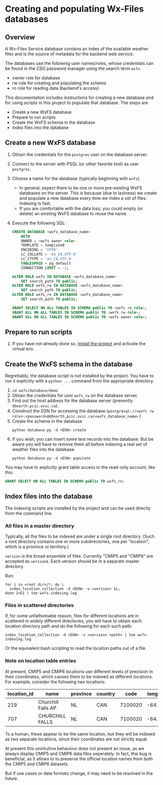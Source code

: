 # Creating and populating Wx-Files databases

## Overview

A Wx-Files Service database contains an index of the available weather 
files and is the source of metadata for the backend web service.

The databases use the following user names/roles, whose credentials
can be found in the CSG password manager using the search term `wxfs`:
- owner role for database 
- rw role for creating and populating the schema 
- ro role for reading data (backend's access)

This documentation includes instructions for creating a new database and
for using scripts in this project to populate that database. The steps are
- Create a new WxFS database
- Prepare to run scripts
- Create the WxFS schema in the database
- Index files into the database

## Create a new WxFS database

1. Obtain the credentials for the `postgres` user on the database server.
2. Connect to the server with PSQL (or other favorite tool) as user 
`postgres`.
3. Choose a name for the database (typically beginning with `wxfs`). 
   - In general, expect there 
to be one or more pre-existing WxFS databases on the server. This is
because (due to laziness) we create and populate a new database every
time we index a set of files. Indexing is fast. 
   - If you are comfortable with the data loss,
you could empty (or delete) an existing WxFS database to reuse the name.
4. Execute the following SQL:

   ```sql
   CREATE DATABASE <wxfs_database_name>
       WITH 
       OWNER = <wxfs owner role>
       TEMPLATE = template0
       ENCODING = 'UTF8'
       LC_COLLATE = 'en_CA.UTF-8'
       LC_CTYPE = 'en_CA.UTF-8'
       TABLESPACE = pg_default
       CONNECTION LIMIT = -1;
   
   ALTER ROLE wxfs IN DATABASE <wxfs_database_name>
       SET search_path TO public;
   ALTER ROLE wxfs_rw IN DATABASE <wxfs_database_name>
       SET search_path TO public;
   ALTER ROLE wxfs_ro IN DATABASE <wxfs_database_name>
       SET search_path TO public;

   GRANT SELECT ON ALL TABLES IN SCHEMA public TO <wxfs ro role>;
   GRANT ALL ON ALL TABLES IN SCHEMA public TO <wxfs rw role>;
   GRANT ALL ON ALL TABLES IN SCHEMA public TO <wxfs owner role>;
   ```

## Prepare to run scripts

1. If you have not already done so, [Install the project](installation.md) 
and activate the virtual env.

## Create the WxFS schema in the database

Regrettably, the database script is not installed by the project. You have
to run it explicitly with a `python ...` command from the appropriate 
directory.

1. `cd wxfs/database/demo`
2. Obtain the credentials for user `wxfs_rw` on the database server.
3. Find out the host address for the database server 
(presently `dbnorth.pcic.uvic.ca`).
5. Construct the DSN for accessing the database 
(`postgresql://<wxfs rw role>:<password>@dbnorth.pcic.uvic.ca/<wxfs_database_name>` )
6. Create the schema in the database
   ```shell
   python database.py -d <DSN> create
   ```
7. If you wish, you can insert some test records into the database.
But be aware you will have to remove them all before indexing a real set
of weather files into the database.
   ```shell
   python database.py -d <DSN> populate
   ```
You may have to explicitly grant table access to the read-only account,
like this:

   ```sql
   GRANT SELECT ON ALL TABLES IN SCHEMA public TO wxfs_ro;
   ```


## Index files into the database

The indexing scripts are installed by the project and can be used directly
from the command line.

### All files in a master directory

Typically, all the files to be indexed are under a single root 
directory. (Such a root directory contains one or more subdirectories, 
one per "location", which is a province or territory.)

`version` is the broad ensemble of files. Currently "CMIP5 and "CMIP6"
are accepted as `version`s. Each version should be in a separate
master directory.

Run:

```shell
for i in <root dir>/*; do \
  index_location_collection -d <DSN> -v <version> $i; 
done 2>&1 | tee wxfs-indexing.log
```

### Files in scattered directories

If, for some unfathomable reason, files for different locations are in
scattered in widely different directories, you will have to obtain each 
location directory path and do the following for each such path:

```shell
index_location_collection -d <DSN> -v <version> <path> | tee wxfs-indexing.log
```

Or the equivalent bash scripting to read the location paths out of a file.

### Note on location table entries

At present, CMIP5 and CMIP6 locations use different levels of precision in
their coordinates, which causes them to be indexed as different locations. For
example, consider the following two locations:

| location_id | name               | province | country | code    | longitude | latitude | elevation |
|-------------|--------------------|----------|---------|---------|-----------|----------|-----------|
| 219         | Churchill Falls AP | NL       | CAN     | 7100020 | -64.1064  | 53.5619  | 439.5     |
| 707         | CHURCHILL FALLS    | NL       | CAN     | 7100020 | -64.11    | 53.56    | 439.5     |

To a human, these appear to be the same location, but they will be indexed as
two separate locations, since their coordinates are not strictly equal.

At present this unintuitive behaviour does not present an issue, as we always
display CMIP5 and CMIP6 data files seperately. In fact, this bug is beneficial,
as it allows to to preserve the official location names from both the CMIP5 and
CMIP6 datasets.

But if use cases or data formats change, it may need to be resolved in the future.